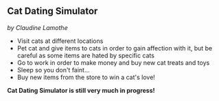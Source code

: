 Cat Dating Simulator
--------------------

*by Claudine Lamothe*

* Visit cats at different locations
* Pet cat and give items to cats in order to gain affection with it, but be careful as some items are hated by specific cats
* Go to work in order to make money and buy new cat treats and toys
* Sleep so you don't faint...
* Buy new items from the store to win a cat's love!

**Cat Dating Simulator is still very much in progress!**